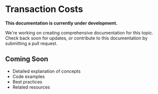 # Transaction Costs

**This documentation is currently under development.**

We're working on creating comprehensive documentation for this topic. Check back soon for updates, or contribute to this documentation by submitting a pull request.

## Coming Soon

- Detailed explanation of concepts
- Code examples
- Best practices
- Related resources

